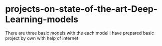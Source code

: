 # projects-on-state-of-the-art-Deep-Learning-models
There are three basic models with the each model i have prepared basic project by own with help of internet
